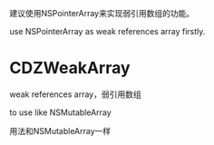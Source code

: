 建议使用NSPointerArray来实现弱引用数组的功能。

use NSPointerArray as weak references array firstly.


# CDZWeakArray
weak references array，弱引用数组

to use like NSMutableArray

用法和NSMutableArray一样

